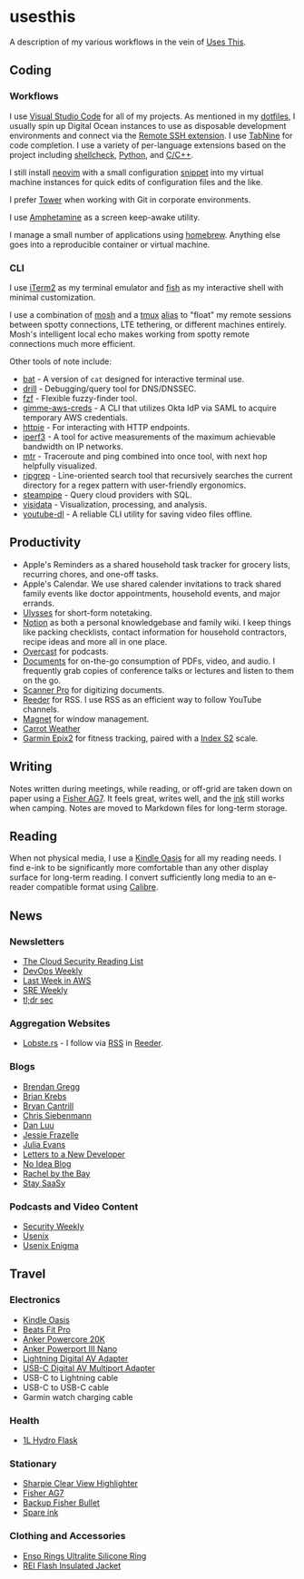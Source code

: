 # usesthis

A description of my various workflows in the vein of [Uses This](https://usesthis.com).

## Coding
### Workflows
I use [Visual Studio Code](https://code.visualstudio.com) for all of my projects. As mentioned in my [dotfiles](https://github.com/pid1/dotfiles), I usually spin up Digital Ocean instances to use as disposable development environments and connect via the [Remote SSH extension](https://code.visualstudio.com/docs/remote/ssh). I use [TabNine](https://www.tabnine.com) for code completion. I use a variety of per-language extensions based on the project including [shellcheck](https://marketplace.visualstudio.com/items?itemName=timonwong.shellcheck), [Python](https://marketplace.visualstudio.com/items?itemName=ms-python.python), and [C/C++](https://marketplace.visualstudio.com/items?itemName=ms-vscode.cpptools).

I still install [neovim](https://neovim.io/) with a small configuration [snippet](https://github.com/pid1/dotfiles/blob/master/init.vim) into my virtual machine instances for quick edits of configuration files and the like.

I prefer [Tower](https://www.git-tower.com/mac) when working with Git in corporate environments.

I use [Amphetamine](https://apps.apple.com/us/app/amphetamine/id937984704?mt=12) as a screen keep-awake utility.

I manage a small number of applications using [homebrew](https://brew.sh). Anything else goes into a reproducible container or virtual machine.

### CLI
I use [iTerm2](https://iterm2.com) as my terminal emulator and [fish](https://fishshell.com) as my interactive shell with minimal customization. 

I use a combination of [mosh](https://mosh.org) and a [tmux](https://github.com/tmux/tmux) [alias](https://github.com/pid1/dotfiles/blob/master/bash_aliases#L2) to "float" my remote sessions between spotty connections, LTE tethering, or different machines entirely. Mosh's intelligent local echo makes working from spotty remote connections much more efficient.

Other tools of note include:
* [bat](https://github.com/sharkdp/bat) - A version of `cat` designed for interactive terminal use.
* [drill](https://www.nlnetlabs.nl/projects/ldns/about/) - Debugging/query tool for DNS/DNSSEC.
* [fzf](https://github.com/sharkdp/hyperfine) - Flexible fuzzy-finder tool.
* [gimme-aws-creds](https://github.com/Nike-Inc/gimme-aws-creds) - A CLI that utilizes Okta IdP via SAML to acquire temporary AWS credentials.
* [httpie](https://httpie.io) - For interacting with HTTP endpoints.
* [iperf3](https://iperf.fr/) - A tool for active measurements of the maximum achievable bandwidth on IP networks. 
* [mtr](https://bitwizard.nl/mtr/) - Traceroute and ping combined into once tool, with next hop helpfully visualized.
* [ripgrep](https://github.com/BurntSushi/ripgrep) - Line-oriented search tool that recursively searches the current directory for a regex pattern with user-friendly ergonomics. 
* [steampipe](https://steampipe.io/) - Query cloud providers with SQL.
* [visidata](https://www.visidata.org/) - Visualization, processing, and analysis.
* [youtube-dl](https://youtube-dl.org) - A reliable CLI utility for saving video files offline.

## Productivity

* Apple's Reminders as a shared household task tracker for grocery lists, recurring chores, and one-off tasks.
* Apple's Calendar. We use shared calender invitations to track shared family events like doctor appointments, household events, and major errands.
* [Ulysses](https://ulysses.app/) for short-form notetaking.
* [Notion](https://notion.so) as both a personal knowledgebase and family wiki. I keep things like packing checklists, contact information for household contractors, recipe ideas and more all in one place.
* [Overcast](https://overcast.fm/) for podcasts.
* [Documents](https://readdle.com/documents) for on-the-go consumption of PDFs, video, and audio. I frequently grab copies of conference talks or lectures and listen to them on the go.
* [Scanner Pro](https://readdle.com/scannerpro) for digitizing documents.
* [Reeder](https://www.reederapp.com) for RSS. I use RSS as an efficient way to follow YouTube channels.
* [Magnet](https://magnet.crowdcafe.com) for window management.
* [Carrot Weather](https://www.meetcarrot.com/weather/)
* [Garmin Epix2](https://www.garmin.com/en-US/p/760778) for fitness tracking, paired with a [Index S2](https://www.garmin.com/en-US/p/679362) scale.

## Writing
Notes written during meetings, while reading, or off-grid are taken down on paper using a [Fisher AG7](https://www.spacepen.com/originalastronautspacepen.aspx). It feels great, writes well, and the [ink](https://www.spacepen.com/cartridge-2.aspx) still works when camping. Notes are moved to Markdown files for long-term storage.

## Reading
When not physical media, I use a [Kindle Oasis](https://www.amazon.com/All-new-Kindle-Oasis-now-with-adjustable-warm-light/dp/B07F7TLZF4) for all my reading needs. I find e-ink to be significantly more comfortable than any other display surface for long-term reading. I convert sufficiently long media to an e-reader compatible format using [Calibre](https://calibre-ebook.com).

## News
### Newsletters
* [The Cloud Security Reading List](https://cloudseclist.com/)
* [DevOps Weekly](https://www.devopsweekly.com/)
* [Last Week in AWS](https://www.lastweekinaws.com/)
* [SRE Weekly](https://sreweekly.com/)
* [tl;dr sec](https://tldrsec.com/)
### Aggregation Websites
* [Lobste.rs](https://lobste.rs/) - I follow via [RSS](https://lobste.rs/rss/) in [Reeder](https://www.reederapp.com).
### Blogs
* [Brendan Gregg](https://www.brendangregg.com/blog/)
* [Brian Krebs](https://krebsonsecurity.com/)
* [Bryan Cantrill](http://dtrace.org/blogs/bmc/)
* [Chris Siebenmann](https://utcc.utoronto.ca/~cks/space/blog/)
* [Dan Luu](https://danluu.com/)
* [Jessie Frazelle](https://blog.jessfraz.com/)
* [Julia Evans](https://jvns.ca/)
* [Letters to a New Developer](https://letterstoanewdeveloper.com/)
* [No Idea Blog](https://noidea.dog/blog/)
* [Rachel by the Bay](https://rachelbythebay.com/w/)
* [Stay SaaSy](https://staysaasy.com/)
### Podcasts and Video Content
* [Security Weekly](https://securityweekly.com/)
* [Usenix](https://www.youtube.com/user/usenixassociation)
* [Usenix Enigma](https://www.youtube.com/c/USENIXEnigmaConference)

## Travel

### Electronics
* [Kindle Oasis](https://www.amazon.com/All-new-Kindle-Oasis-now-with-adjustable-warm-light/dp/B07F7TLZF4)
* [Beats Fit Pro](https://www.beatsbydre.com/earbuds/beats-fit-pro)
* [Anker Powercore 20K](https://us.anker.com/collections/power-banks/products/a1287?variant=41110977642646)
* [Anker Powerport III Nano](https://us.anker.com/products/b2633123)
* [Lightning Digital AV Adapter](https://www.apple.com/shop/product/MD826AM/A/lightning-digital-av-adapter?fnode=40372b11949a4365eb4cce128ed858d6cd837d5b3e386cd6de78ed05144cf69e7e34f5f7286aea8c69be43966528122c3e23fd13d40c498b3fd453e6ae1733fc9847cacbcc8601cff0f36170640cd094589116fe9c506e2e9c443bf47f585953c268c25d5d4cdc17b9ecee55973adcb6)
* [USB-C Digital AV Multiport Adapter](https://www.apple.com/shop/product/MUF82AM/A/usb-c-digital-av-multiport-adapter?fnode=3b82aa557064386b038d62991617e5ed81064a9be6ce4f113406013c0f1aa2d8fb3dd9e25e70b73cf853e560249fcdd5879e3ea26508412e385ceb9a80cde41eede928741cba96e3000852fcc0dc830b82904d9437906cfeab2fd5f6a2c8ab0a)
* USB-C to Lightning cable
* USB-C to USB-C cable
* Garmin watch charging cable

### Health
* [1L Hydro Flask](https://www.rei.com/product/168732/hydro-flask-wide-mouth-vacuum-water-bottle-32-fl-oz)

### Stationary
* [Sharpie Clear View Highlighter](https://www.sharpie.com/highlighters/sharpie-clear-view-stick-highlighters-see-through-chisel-tip/SAP_1950744.html)
* [Fisher AG7](https://www.spacepen.com/originalastronautspacepen.aspx)
* [Backup Fisher Bullet](https://www.spacepen.com/400B.aspx)
* [Spare ink](https://www.spacepen.com/cartridge-2.aspx)

### Clothing and Accessories
* [Enso Rings Ultralite Silicone Ring](https://ensorings.com/products/ultralite-silicone-ring-obsidian)
* [REI Flash Insulated Jacket](https://www.rei.com/product/192845/rei-co-op-flash-insulated-jacket-mens)

